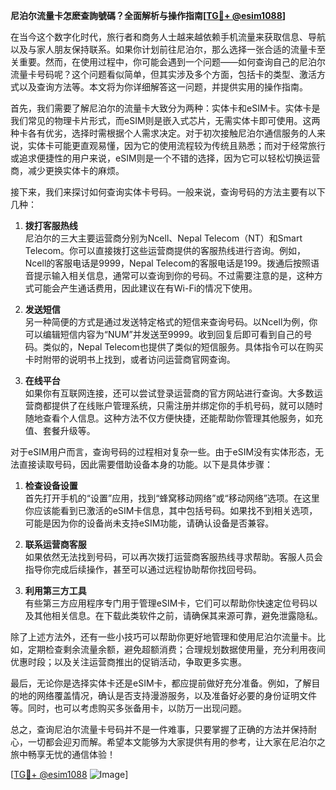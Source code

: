 **尼泊尔流量卡怎麽查詢號碼？全面解析与操作指南[[TG💪+ @esim1088](https://t.me/s/esim1088)]**

在当今这个数字化时代，旅行者和商务人士越来越依赖手机流量来获取信息、导航以及与家人朋友保持联系。如果你计划前往尼泊尔，那么选择一张合适的流量卡至关重要。然而，在使用过程中，你可能会遇到一个问题——如何查询自己的尼泊尔流量卡号码呢？这个问题看似简单，但其实涉及多个方面，包括卡的类型、激活方式以及查询方法等。本文将为你详细解答这一问题，并提供实用的操作指南。

首先，我们需要了解尼泊尔的流量卡大致分为两种：实体卡和eSIM卡。实体卡是我们常见的物理卡片形式，而eSIM则是嵌入式芯片，无需实体卡即可使用。这两种卡各有优劣，选择时需根据个人需求决定。对于初次接触尼泊尔通信服务的人来说，实体卡可能更直观易懂，因为它的使用流程较为传统且熟悉；而对于经常旅行或追求便捷性的用户来说，eSIM则是一个不错的选择，因为它可以轻松切换运营商，减少更换实体卡的麻烦。

接下来，我们来探讨如何查询实体卡号码。一般来说，查询号码的方法主要有以下几种：

1. **拨打客服热线**  
   尼泊尔的三大主要运营商分别为Ncell、Nepal Telecom（NT）和Smart Telecom。你可以直接拨打这些运营商提供的客服热线进行咨询。例如，Ncell的客服电话是9999，Nepal Telecom的客服电话是199。拨通后按照语音提示输入相关信息，通常可以查询到你的号码。不过需要注意的是，这种方式可能会产生通话费用，因此建议在有Wi-Fi的情况下使用。

2. **发送短信**  
   另一种简便的方式是通过发送特定格式的短信来查询号码。以Ncell为例，你可以编辑短信内容为“NUM”并发送至9999。收到回复后即可看到自己的号码。类似的，Nepal Telecom也提供了类似的短信服务。具体指令可以在购买卡时附带的说明书上找到，或者访问运营商官网查询。

3. **在线平台**  
   如果你有互联网连接，还可以尝试登录运营商的官方网站进行查询。大多数运营商都提供了在线账户管理系统，只需注册并绑定你的手机号码，就可以随时随地查看个人信息。这种方法不仅方便快捷，还能帮助你管理其他服务，如充值、套餐升级等。

对于eSIM用户而言，查询号码的过程相对复杂一些。由于eSIM没有实体形态，无法直接读取号码，因此需要借助设备本身的功能。以下是具体步骤：

1. **检查设备设置**  
   首先打开手机的“设置”应用，找到“蜂窝移动网络”或“移动网络”选项。在这里你应该能看到已激活的eSIM卡信息，其中包括号码。如果找不到相关选项，可能是因为你的设备尚未支持eSIM功能，请确认设备是否兼容。

2. **联系运营商客服**  
   如果依然无法找到号码，可以再次拨打运营商客服热线寻求帮助。客服人员会指导你完成后续操作，甚至可以通过远程协助帮你找回号码。

3. **利用第三方工具**  
   有些第三方应用程序专门用于管理eSIM卡，它们可以帮助你快速定位号码以及其他相关信息。在下载此类软件之前，请确保其来源可靠，避免泄露隐私。

除了上述方法外，还有一些小技巧可以帮助你更好地管理和使用尼泊尔流量卡。比如，定期检查剩余流量余额，避免超额消费；合理规划数据使用量，充分利用夜间优惠时段；以及关注运营商推出的促销活动，争取更多实惠。

最后，无论你是选择实体卡还是eSIM卡，都应提前做好充分准备。例如，了解目的地的网络覆盖情况，确认是否支持漫游服务，以及准备好必要的身份证明文件等。同时，也可以考虑购买多张备用卡，以防万一出现问题。

总之，查询尼泊尔流量卡号码并不是一件难事，只要掌握了正确的方法并保持耐心，一切都会迎刃而解。希望本文能够为大家提供有用的参考，让大家在尼泊尔之旅中畅享无忧的通信体验！

[[TG💪+ @esim1088](https://t.me/s/esim1088) ![Image](https://i.postimg.cc/4NQfJmqS/Snipaste-2025-05-13-00-14-12.png)]